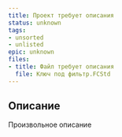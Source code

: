 ```yaml
---
title: Проект требует описания
status: unknown
tags:
- unsorted
- unlisted
epic: unknown
files:
- title: Файл требует описания
  file: Ключ под фильтр.FCStd
---
```



## Описание

Произвольное описание